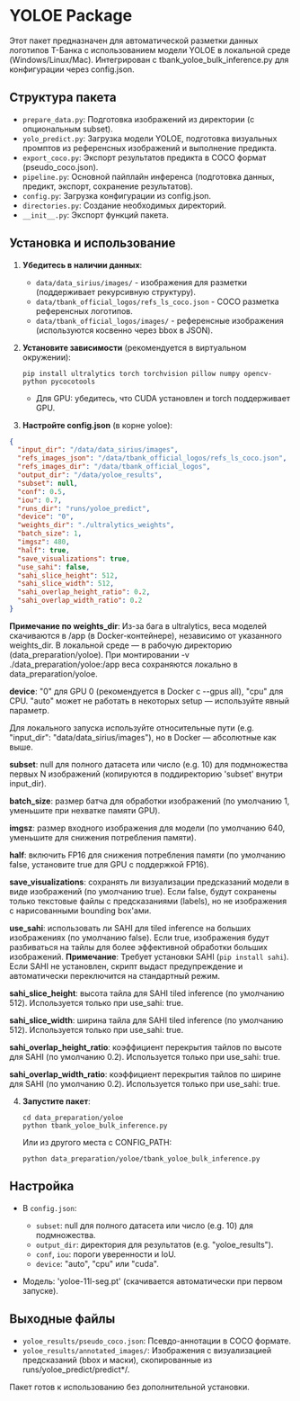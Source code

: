 # YOLOE Package

Этот пакет предназначен для автоматической разметки данных логотипов Т-Банка с использованием модели YOLOE в локальной среде (Windows/Linux/Mac). Интегрирован с tbank_yoloe_bulk_inference.py для конфигурации через config.json.

## Структура пакета

- `prepare_data.py`: Подготовка изображений из директории (с опциональным subset).
- `yolo_predict.py`: Загрузка модели YOLOE, подготовка визуальных промптов из референсных изображений и выполнение предикта.
- `export_coco.py`: Экспорт результатов предикта в COCO формат (pseudo_coco.json).
- `pipeline.py`: Основной пайплайн инференса (подготовка данных, предикт, экспорт, сохранение результатов).
- `config.py`: Загрузка конфигурации из config.json.
- `directories.py`: Создание необходимых директорий.
- `__init__.py`: Экспорт функций пакета.

## Установка и использование

1. **Убедитесь в наличии данных**:
   - `data/data_sirius/images/` - изображения для разметки (поддерживает рекурсивную структуру).
   - `data/tbank_official_logos/refs_ls_coco.json` - COCO разметка референсных логотипов.
   - `data/tbank_official_logos/images/` - референсные изображения (используются косвенно через bbox в JSON).

2. **Установите зависимости** (рекомендуется в виртуальном окружении):
   ```
   pip install ultralytics torch torchvision pillow numpy opencv-python pycocotools
   ```
   - Для GPU: убедитесь, что CUDA установлен и torch поддерживает GPU.

3. **Настройте config.json** (в корне yoloe):
```json
{
  "input_dir": "/data/data_sirius/images",
  "refs_images_json": "/data/tbank_official_logos/refs_ls_coco.json",
  "refs_images_dir": "/data/tbank_official_logos",
  "output_dir": "/data/yoloe_results",
  "subset": null,
  "conf": 0.5,
  "iou": 0.7,
  "runs_dir": "runs/yoloe_predict",
  "device": "0",
  "weights_dir": "./ultralytics_weights",
  "batch_size": 1,
  "imgsz": 480,
  "half": true,
  "save_visualizations": true,
  "use_sahi": false,
  "sahi_slice_height": 512,
  "sahi_slice_width": 512,
  "sahi_overlap_height_ratio": 0.2,
  "sahi_overlap_width_ratio": 0.2
}
```

**Примечание по weights_dir**: Из-за бага в ultralytics, веса моделей скачиваются в /app (в Docker-контейнере), независимо от указанного weights_dir. В локальной среде — в рабочую директорию (data_preparation/yoloe). При монтировании -v ./data_preparation/yoloe:/app веса сохраняются локально в data_preparation/yoloe.

**device**: "0" для GPU 0 (рекомендуется в Docker с --gpus all), "cpu" для CPU. "auto" может не работать в некоторых setup — используйте явный параметр.

Для локального запуска используйте относительные пути (e.g. "input_dir": "data/data_sirius/images"), но в Docker — абсолютные как выше.

**subset**: null для полного датасета или число (e.g. 10) для подмножества первых N изображений (копируются в поддиректорию 'subset' внутри input_dir).

**batch_size**: размер батча для обработки изображений (по умолчанию 1, уменьшите при нехватке памяти GPU).

**imgsz**: размер входного изображения для модели (по умолчанию 640, уменьшите для снижения потребления памяти).

**half**: включить FP16 для снижения потребления памяти (по умолчанию false, установите true для GPU с поддержкой FP16).

**save_visualizations**: сохранять ли визуализации предсказаний модели в виде изображений (по умолчанию true). Если false, будут сохранены только текстовые файлы с предсказаниями (labels), но не изображения с нарисованными bounding box'ами.

**use_sahi**: использовать ли SAHI для tiled inference на больших изображениях (по умолчанию false). Если true, изображения будут разбиваться на тайлы для более эффективной обработки больших изображений. **Примечание**: Требует установки SAHI (`pip install sahi`). Если SAHI не установлен, скрипт выдаст предупреждение и автоматически переключится на стандартный режим.

**sahi_slice_height**: высота тайла для SAHI tiled inference (по умолчанию 512). Используется только при use_sahi: true.

**sahi_slice_width**: ширина тайла для SAHI tiled inference (по умолчанию 512). Используется только при use_sahi: true.

**sahi_overlap_height_ratio**: коэффициент перекрытия тайлов по высоте для SAHI (по умолчанию 0.2). Используется только при use_sahi: true.

**sahi_overlap_width_ratio**: коэффициент перекрытия тайлов по ширине для SAHI (по умолчанию 0.2). Используется только при use_sahi: true.

4. **Запустите пакет**:
   ```
   cd data_preparation/yoloe
   python tbank_yoloe_bulk_inference.py
   ```
   Или из другого места с CONFIG_PATH:
   ```
   python data_preparation/yoloe/tbank_yoloe_bulk_inference.py
   ```

## Настройка

- В `config.json`:
  - `subset`: null для полного датасета или число (e.g. 10) для подмножества.
  - `output_dir`: директория для результатов (e.g. "yoloe_results").
  - `conf`, `iou`: пороги уверенности и IoU.
  - `device`: "auto", "cpu" или "cuda".

- Модель: 'yoloe-11l-seg.pt' (скачивается автоматически при первом запуске).

## Выходные файлы

- `yoloe_results/pseudo_coco.json`: Псевдо-аннотации в COCO формате.
- `yoloe_results/annotated_images/`: Изображения с визуализацией предсказаний (bbox и маски), скопированные из runs/yoloe_predict/predict*/.

Пакет готов к использованию без дополнительной установки.